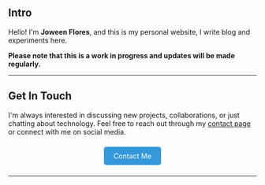 ## Intro

Hello! I'm **Joween Flores**, and this is my personal website, I write blog and experiments here. 

**Please note that this is a work in progress and updates will be made regularly.**


--- 
## Get In Touch
I'm always interested in discussing new projects, collaborations, or just chatting about technology. Feel free to reach out through my [contact page](contact.md) or connect with me on social media.

<div style="text-align: center; margin: 2rem 0;">
  <a href="/contact" style="background: #3498db; color: white; padding: 10px 20px; text-decoration: none; border-radius: 5px; margin: 0 10px;">Contact Me</a>
</div>


---